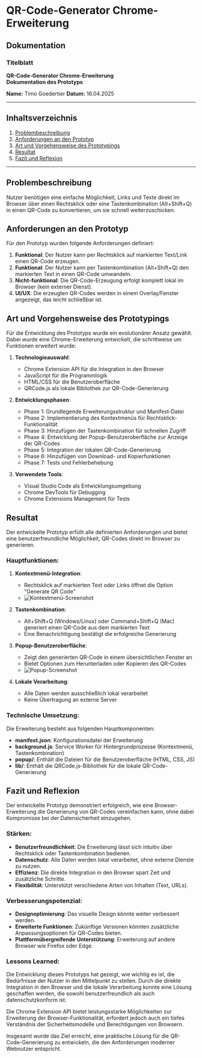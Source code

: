 # QR-Code-Generator Chrome-Erweiterung

## Dokumentation

### Titelblatt

**QR-Code-Generator Chrome-Erweiterung**  
**Dokumentation des Prototyps**

**Name:** Timo Goedertier 
**Datum:** 16.04.2025

---

## Inhaltsverzeichnis

1. [Problembeschreibung](#problembeschreibung)
2. [Anforderungen an den Prototyp](#anforderungen-an-den-prototyp)
3. [Art und Vorgehensweise des Prototypings](#art-und-vorgehensweise-des-prototypings)
4. [Resultat](#resultat)
5. [Fazit und Reflexion](#fazit-und-reflexion)

---

## Problembeschreibung

Nutzer benötigen eine einfache Möglichkeit, Links und Texte direkt im Browser über einen Rechtsklick oder eine Tastenkombination (Alt+Shift+Q) in einen QR-Code zu konvertieren, um sie schnell weiterzuschicken.

## Anforderungen an den Prototyp

Für den Prototyp wurden folgende Anforderungen definiert:

1. **Funktional**: Der Nutzer kann per Rechtsklick auf markierten Text/Link einen QR-Code erzeugen.
2. **Funktional**: Der Nutzer kann per Tastenkombination (Alt+Shift+Q) den markierten Text in einen QR-Code umwandeln.
3. **Nicht-funktional**: Die QR-Code-Erzeugung erfolgt komplett lokal im Browser (kein externer Dienst).
4. **UI/UX**: Die erzeugten QR-Codes werden in einem Overlay/Fenster angezeigt, das leicht schließbar ist.

## Art und Vorgehensweise des Prototypings

Für die Entwicklung des Prototyps wurde ein evolutionärer Ansatz gewählt. Dabei wurde eine Chrome-Erweiterung entwickelt, die schrittweise um Funktionen erweitert wurde:

1. **Technologieauswahl**:
   - Chrome Extension API für die Integration in den Browser
   - JavaScript für die Programmlogik
   - HTML/CSS für die Benutzeroberfläche
   - QRCode.js als lokale Bibliothek zur QR-Code-Generierung

2. **Entwicklungsphasen**:
   - Phase 1: Grundlegende Erweiterungsstruktur und Manifest-Datei
   - Phase 2: Implementierung des Kontextmenüs für Rechtsklick-Funktionalität
   - Phase 3: Hinzufügen der Tastenkombination für schnellen Zugriff
   - Phase 4: Entwicklung der Popup-Benutzeroberfläche zur Anzeige der QR-Codes
   - Phase 5: Integration der lokalen QR-Code-Generierung
   - Phase 6: Hinzufügen von Download- und Kopierfunktionen
   - Phase 7: Tests und Fehlerbehebung

3. **Verwendete Tools**:
   - Visual Studio Code als Entwicklungsumgebung
   - Chrome DevTools für Debugging
   - Chrome Extensions Management für Tests

## Resultat

Der entwickelte Prototyp erfüllt alle definierten Anforderungen und bietet eine benutzerfreundliche Möglichkeit, QR-Codes direkt im Browser zu generieren.

### Hauptfunktionen:

1. **Kontextmenü-Integration**:
   - Rechtsklick auf markierten Text oder Links öffnet die Option "Generate QR Code"
   - ![Kontextmenü-Screenshot](link_zum_screenshot)

2. **Tastenkombination**:
   - Alt+Shift+Q (Windows/Linux) oder Command+Shift+Q (Mac) generiert einen QR-Code aus dem markierten Text
   - Eine Benachrichtigung bestätigt die erfolgreiche Generierung

3. **Popup-Benutzeroberfläche**:
   - Zeigt den generierten QR-Code in einem übersichtlichen Fenster an
   - Bietet Optionen zum Herunterladen oder Kopieren des QR-Codes
   - ![Popup-Screenshot](link_zum_screenshot)

4. **Lokale Verarbeitung**:
   - Alle Daten werden ausschließlich lokal verarbeitet
   - Keine Übertragung an externe Server

### Technische Umsetzung:

Die Erweiterung besteht aus folgenden Hauptkomponenten:

- **manifest.json**: Konfigurationsdatei der Erweiterung
- **background.js**: Service Worker für Hintergrundprozesse (Kontextmenü, Tastenkombination)
- **popup/**: Enthält die Dateien für die Benutzeroberfläche (HTML, CSS, JS)
- **lib/**: Enthält die QRCode.js-Bibliothek für die lokale QR-Code-Generierung

## Fazit und Reflexion

Der entwickelte Prototyp demonstriert erfolgreich, wie eine Browser-Erweiterung die Generierung von QR-Codes vereinfachen kann, ohne dabei Kompromisse bei der Datensicherheit einzugehen.

### Stärken:

- **Benutzerfreundlichkeit**: Die Erweiterung lässt sich intuitiv über Rechtsklick oder Tastenkombination bedienen.
- **Datenschutz**: Alle Daten werden lokal verarbeitet, ohne externe Dienste zu nutzen.
- **Effizienz**: Die direkte Integration in den Browser spart Zeit und zusätzliche Schritte.
- **Flexibilität**: Unterstützt verschiedene Arten von Inhalten (Text, URLs).

### Verbesserungspotenzial:

- **Designoptimierung**: Das visuelle Design könnte weiter verbessert werden.
- **Erweiterte Funktionen**: Zukünftige Versionen könnten zusätzliche Anpassungsoptionen für QR-Codes bieten.
- **Plattformübergreifende Unterstützung**: Erweiterung auf andere Browser wie Firefox oder Edge.

### Lessons Learned:

Die Entwicklung dieses Prototyps hat gezeigt, wie wichtig es ist, die Bedürfnisse der Nutzer in den Mittelpunkt zu stellen. Durch die direkte Integration in den Browser und die lokale Verarbeitung konnte eine Lösung geschaffen werden, die sowohl benutzerfreundlich als auch datenschutzkonform ist.

Die Chrome Extension API bietet leistungsstarke Möglichkeiten zur Erweiterung der Browser-Funktionalität, erfordert jedoch auch ein tiefes Verständnis der Sicherheitsmodelle und Berechtigungen von Browsern.

Insgesamt wurde das Ziel erreicht, eine praktische Lösung für die QR-Code-Generierung zu entwickeln, die den Anforderungen moderner Webnutzer entspricht.
